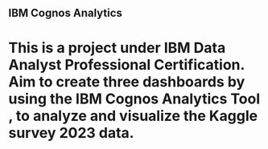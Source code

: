 ## IBM Cognos Analytics

# This is a project under IBM Data Analyst Professional Certification. Aim to create three dashboards by using the IBM Cognos Analytics Tool , to analyze and visualize the Kaggle survey 2023 data.
